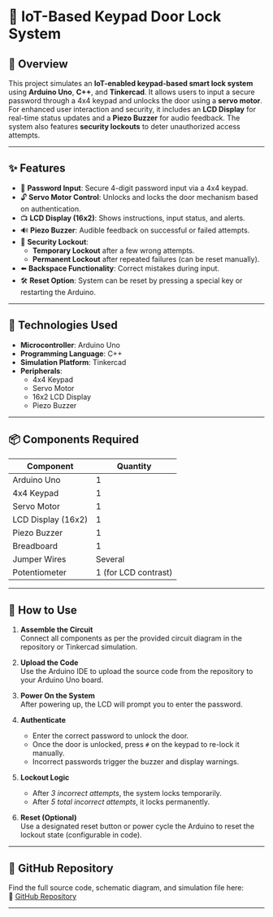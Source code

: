 # 🔐 IoT-Based Keypad Door Lock System

## 📌 Overview
This project simulates an **IoT-enabled keypad-based smart lock system** using **Arduino Uno**, **C++**, and **Tinkercad**. It allows users to input a secure password through a 4x4 keypad and unlocks the door using a **servo motor**. For enhanced user interaction and security, it includes an **LCD Display** for real-time status updates and a **Piezo Buzzer** for audio feedback. The system also features **security lockouts** to deter unauthorized access attempts.

---

## ✨ Features
- 🔢 **Password Input**: Secure 4-digit password input via a 4x4 keypad.
- 🔓 **Servo Motor Control**: Unlocks and locks the door mechanism based on authentication.
- 📺 **LCD Display (16x2)**: Shows instructions, input status, and alerts.
- 🔊 **Piezo Buzzer**: Audible feedback on successful or failed attempts.
- 🔐 **Security Lockout**: 
  - **Temporary Lockout** after a few wrong attempts.
  - **Permanent Lockout** after repeated failures (can be reset manually).
- ⬅️ **Backspace Functionality**: Correct mistakes during input.
- 🛠️ **Reset Option**: System can be reset by pressing a special key or restarting the Arduino.

---

## 🧰 Technologies Used
- **Microcontroller**: Arduino Uno
- **Programming Language**: C++
- **Simulation Platform**: Tinkercad
- **Peripherals**:
  - 4x4 Keypad
  - Servo Motor
  - 16x2 LCD Display
  - Piezo Buzzer

---

## 📦 Components Required
| Component         | Quantity |
|------------------|----------|
| Arduino Uno       | 1        |
| 4x4 Keypad        | 1        |
| Servo Motor       | 1        |
| LCD Display (16x2)| 1        |
| Piezo Buzzer      | 1        |
| Breadboard        | 1        |
| Jumper Wires      | Several  |
| Potentiometer     | 1 (for LCD contrast) |

---

## 🚀 How to Use
1. **Assemble the Circuit**  
   Connect all components as per the provided circuit diagram in the repository or Tinkercad simulation.

2. **Upload the Code**  
   Use the Arduino IDE to upload the source code from the repository to your Arduino Uno board.

3. **Power On the System**  
   After powering up, the LCD will prompt you to enter the password.

4. **Authenticate**  
   - Enter the correct password to unlock the door.  
   - Once the door is unlocked, press `#` on the keypad to re-lock it manually.  
   - Incorrect passwords trigger the buzzer and display warnings.

5. **Lockout Logic**  
   - After _3 incorrect attempts_, the system locks temporarily.
   - After _5 total incorrect attempts_, it locks permanently.

6. **Reset (Optional)**  
   Use a designated reset button or power cycle the Arduino to reset the lockout state (configurable in code).

---

## 📂 GitHub Repository
Find the full source code, schematic diagram, and simulation file here:  
🔗 [GitHub Repository](https://github.com/Thusaniv/IoTDoorlock/)

---


